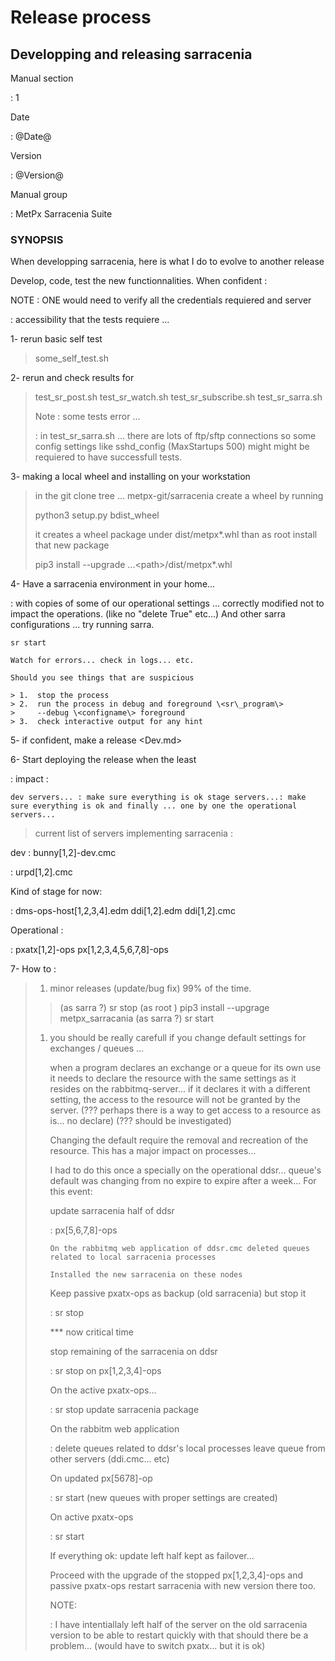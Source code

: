 Release process
===============

Developping and releasing sarracenia
------------------------------------

Manual section

:   1

Date

:   @Date@

Version

:   @Version@

Manual group

:   MetPx Sarracenia Suite

### SYNOPSIS

When developping sarracenia, here is what I do to evolve to another
release

Develop, code, test the new functionnalities. When confident :

NOTE : ONE would need to verify all the credentials requiered and server

:   accessibility that the tests requiere ...

1- rerun basic self test

> some\_self\_test.sh

2- rerun and check results for

> test\_sr\_post.sh test\_sr\_watch.sh test\_sr\_subscribe.sh
> test\_sr\_sarra.sh
>
> Note : some tests error ...
>
> :   in test\_sr\_sarra.sh ... there are lots of ftp/sftp connections
>     so some config settings like sshd\_config (MaxStartups 500) might
>     might be requiered to have successfull tests.
>
3- making a local wheel and installing on your workstation

> in the git clone tree ... metpx-git/sarracenia create a wheel by
> running
>
> python3 setup.py bdist\_wheel
>
> it creates a wheel package under dist/metpx\*.whl than as root install
> that new package
>
> pip3 install --upgrade ...\<path\>/dist/metpx\*.whl

4- Have a sarracenia environment in your home...

:   with copies of some of our operational settings ... correctly
    modified not to impact the operations. (like no "delete True"
    etc...) And other sarra configurations ... try running sarra.

    sr start

    Watch for errors... check in logs... etc.

    Should you see things that are suspicious

    > 1.  stop the process
    > 2.  run the process in debug and foreground \<sr\_program\>
    >     --debug \<configname\> foreground
    > 3.  check interactive output for any hint

5- if confident, make a release \<Dev.md\>

6- Start deploying the release when the least

:   impact :

    dev servers... : make sure everything is ok stage servers...: make
    sure everything is ok and finally ... one by one the operational
    servers...

> current list of servers implementing sarracenia :

dev : bunny\[1,2\]-dev.cmc

:   urpd\[1,2\].cmc

Kind of stage for now:

:   dms-ops-host\[1,2,3,4\].edm ddi\[1,2\].edm ddi\[1,2\].cmc

Operational :

:   pxatx\[1,2\]-ops px\[1,2,3,4,5,6,7,8\]-ops

7- How to :

> 1.  minor releases (update/bug fix) 99% of the time.
>
> > (as sarra ?) sr stop (as root ) pip3 install --upgrage
> > metpx\_sarracania (as sarra ?) sr start
>
> 1.  you should be really carefull if you change default settings for
>     exchanges / queues ...
>
>     when a program declares an exchange or a queue for its own use it
>     needs to declare the resource with the same settings as it resides
>     on the rabbitmq-server... if it declares it with a different
>     setting, the access to the resource will not be granted by the
>     server. (??? perhaps there is a way to get access to a resource as
>     is... no declare) (??? should be investigated)
>
>     Changing the default require the removal and recreation of the
>     resource. This has a major impact on processes...
>
>     I had to do this once a specially on the operational ddsr...
>     queue's default was changing from no expire to expire after a
>     week... For this event:
>
>     update sarracenia half of ddsr
>
>     :   px\[5,6,7,8\]-ops
>
>         On the rabbitmq web application of ddsr.cmc deleted queues
>         related to local sarracenia processes
>
>         Installed the new sarracenia on these nodes
>
>     Keep passive pxatx-ops as backup (old sarracenia) but stop it
>
>     :   sr stop
>
>     \*\*\* now critical time
>
>     stop remaining of the sarracenia on ddsr
>
>     :   sr stop on px\[1,2,3,4\]-ops
>
>     On the active pxatx-ops...
>
>     :   sr stop update sarracenia package
>
>     On the rabbitm web application
>
>     :   delete queues related to ddsr's local processes leave queue
>         from other servers (ddi.cmc... etc)
>
>     On updated px\[5678\]-op
>
>     :   sr start (new queues with proper settings are created)
>
>     On active pxatx-ops
>
>     :   sr start
>
>     If everything ok: update left half kept as failover...
>
>     Proceed with the upgrade of the stopped px\[1,2,3,4\]-ops and
>     passive pxatx-ops restart sarracenia with new version there too.
>
>     NOTE:
>
>     :   I have intentiallaly left half of the server on the old
>         sarracenia version to be able to restart quickly with that
>         should there be a problem... (would have to switch pxatx...
>         but it is ok)
